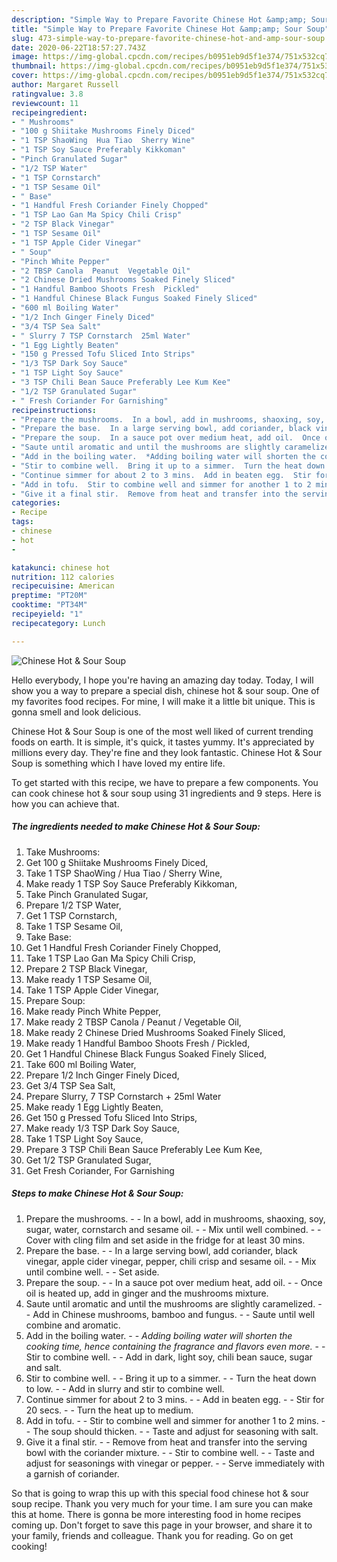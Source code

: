 ```yaml
---
description: "Simple Way to Prepare Favorite Chinese Hot &amp;amp; Sour Soup"
title: "Simple Way to Prepare Favorite Chinese Hot &amp;amp; Sour Soup"
slug: 473-simple-way-to-prepare-favorite-chinese-hot-and-amp-sour-soup
date: 2020-06-22T18:57:27.743Z
image: https://img-global.cpcdn.com/recipes/b0951eb9d5f1e374/751x532cq70/chinese-hot-sour-soup-recipe-main-photo.jpg
thumbnail: https://img-global.cpcdn.com/recipes/b0951eb9d5f1e374/751x532cq70/chinese-hot-sour-soup-recipe-main-photo.jpg
cover: https://img-global.cpcdn.com/recipes/b0951eb9d5f1e374/751x532cq70/chinese-hot-sour-soup-recipe-main-photo.jpg
author: Margaret Russell
ratingvalue: 3.8
reviewcount: 11
recipeingredient:
- " Mushrooms"
- "100 g Shiitake Mushrooms Finely Diced"
- "1 TSP ShaoWing  Hua Tiao  Sherry Wine"
- "1 TSP Soy Sauce Preferably Kikkoman"
- "Pinch Granulated Sugar"
- "1/2 TSP Water"
- "1 TSP Cornstarch"
- "1 TSP Sesame Oil"
- " Base"
- "1 Handful Fresh Coriander Finely Chopped"
- "1 TSP Lao Gan Ma Spicy Chili Crisp"
- "2 TSP Black Vinegar"
- "1 TSP Sesame Oil"
- "1 TSP Apple Cider Vinegar"
- " Soup"
- "Pinch White Pepper"
- "2 TBSP Canola  Peanut  Vegetable Oil"
- "2 Chinese Dried Mushrooms Soaked Finely Sliced"
- "1 Handful Bamboo Shoots Fresh  Pickled"
- "1 Handful Chinese Black Fungus Soaked Finely Sliced"
- "600 ml Boiling Water"
- "1/2 Inch Ginger Finely Diced"
- "3/4 TSP Sea Salt"
- " Slurry 7 TSP Cornstarch  25ml Water"
- "1 Egg Lightly Beaten"
- "150 g Pressed Tofu Sliced Into Strips"
- "1/3 TSP Dark Soy Sauce"
- "1 TSP Light Soy Sauce"
- "3 TSP Chili Bean Sauce Preferably Lee Kum Kee"
- "1/2 TSP Granulated Sugar"
- " Fresh Coriander For Garnishing"
recipeinstructions:
- "Prepare the mushrooms.  In a bowl, add in mushrooms, shaoxing, soy, sugar, water, cornstarch and sesame oil.  Mix until well combined.  Cover with cling film and set aside in the fridge for at least 30 mins."
- "Prepare the base.  In a large serving bowl, add coriander, black vinegar, apple cider vinegar, pepper, chili crisp and sesame oil.  Mix until combine well.  Set aside."
- "Prepare the soup.  In a sauce pot over medium heat, add oil.  Once oil is heated up, add in ginger and the mushrooms mixture."
- "Saute until aromatic and until the mushrooms are slightly caramelized.  Add in Chinese mushrooms, bamboo and fungus.  Saute until well combine and aromatic."
- "Add in the boiling water.  *Adding boiling water will shorten the cooking time, hence containing the fragrance and flavors even more.*  Stir to combine well.  Add in dark, light soy, chili bean sauce, sugar and salt."
- "Stir to combine well.  Bring it up to a simmer.  Turn the heat down to low.  Add in slurry and stir to combine well."
- "Continue simmer for about 2 to 3 mins.  Add in beaten egg.  Stir for 20 secs.  Turn the heat up to medium."
- "Add in tofu.  Stir to combine well and simmer for another 1 to 2 mins.  The soup should thicken.  Taste and adjust for seasoning with salt."
- "Give it a final stir.  Remove from heat and transfer into the serving bowl with the coriander mixture.  Stir to combine well.  Taste and adjust for seasonings with vinegar or pepper.  Serve immediately with a garnish of coriander."
categories:
- Recipe
tags:
- chinese
- hot
- 

katakunci: chinese hot  
nutrition: 112 calories
recipecuisine: American
preptime: "PT20M"
cooktime: "PT34M"
recipeyield: "1"
recipecategory: Lunch

---
```



![Chinese Hot &amp; Sour Soup](https://img-global.cpcdn.com/recipes/b0951eb9d5f1e374/751x532cq70/chinese-hot-sour-soup-recipe-main-photo.jpg)

Hello everybody, I hope you're having an amazing day today. Today, I will show you a way to prepare a special dish, chinese hot &amp; sour soup. One of my favorites food recipes. For mine, I will make it a little bit unique. This is gonna smell and look delicious.

Chinese Hot &amp; Sour Soup is one of the most well liked of current trending foods on earth. It is simple, it's quick, it tastes yummy. It's appreciated by millions every day. They're fine and they look fantastic. Chinese Hot &amp; Sour Soup is something which I have loved my entire life.




To get started with this recipe, we have to prepare a few components. You can cook chinese hot &amp; sour soup using 31 ingredients and 9 steps. Here is how you can achieve that.

##### The ingredients needed to make Chinese Hot &amp; Sour Soup:

1. Take  Mushrooms:
1. Get 100 g Shiitake Mushrooms Finely Diced,
1. Take 1 TSP ShaoWing / Hua Tiao / Sherry Wine,
1. Make ready 1 TSP Soy Sauce Preferably Kikkoman,
1. Take Pinch Granulated Sugar,
1. Prepare 1/2 TSP Water,
1. Get 1 TSP Cornstarch,
1. Take 1 TSP Sesame Oil,
1. Take  Base:
1. Get 1 Handful Fresh Coriander Finely Chopped,
1. Take 1 TSP Lao Gan Ma Spicy Chili Crisp,
1. Prepare 2 TSP Black Vinegar,
1. Make ready 1 TSP Sesame Oil,
1. Take 1 TSP Apple Cider Vinegar,
1. Prepare  Soup:
1. Make ready Pinch White Pepper,
1. Make ready 2 TBSP Canola / Peanut / Vegetable Oil,
1. Make ready 2 Chinese Dried Mushrooms Soaked Finely Sliced,
1. Make ready 1 Handful Bamboo Shoots Fresh / Pickled,
1. Get 1 Handful Chinese Black Fungus Soaked Finely Sliced,
1. Take 600 ml Boiling Water,
1. Prepare 1/2 Inch Ginger Finely Diced,
1. Get 3/4 TSP Sea Salt,
1. Prepare  Slurry, 7 TSP Cornstarch + 25ml Water
1. Make ready 1 Egg Lightly Beaten,
1. Get 150 g Pressed Tofu Sliced Into Strips,
1. Make ready 1/3 TSP Dark Soy Sauce,
1. Take 1 TSP Light Soy Sauce,
1. Prepare 3 TSP Chili Bean Sauce Preferably Lee Kum Kee,
1. Get 1/2 TSP Granulated Sugar,
1. Get  Fresh Coriander, For Garnishing




##### Steps to make Chinese Hot &amp; Sour Soup:

1. Prepare the mushrooms. -  - In a bowl, add in mushrooms, shaoxing, soy, sugar, water, cornstarch and sesame oil. -  - Mix until well combined. -  - Cover with cling film and set aside in the fridge for at least 30 mins.
1. Prepare the base. -  - In a large serving bowl, add coriander, black vinegar, apple cider vinegar, pepper, chili crisp and sesame oil. -  - Mix until combine well. -  - Set aside.
1. Prepare the soup. -  - In a sauce pot over medium heat, add oil. -  - Once oil is heated up, add in ginger and the mushrooms mixture.
1. Saute until aromatic and until the mushrooms are slightly caramelized. -  - Add in Chinese mushrooms, bamboo and fungus. -  - Saute until well combine and aromatic.
1. Add in the boiling water. -  - *Adding boiling water will shorten the cooking time, hence containing the fragrance and flavors even more.* -  - Stir to combine well. -  - Add in dark, light soy, chili bean sauce, sugar and salt.
1. Stir to combine well. -  - Bring it up to a simmer. -  - Turn the heat down to low. -  - Add in slurry and stir to combine well.
1. Continue simmer for about 2 to 3 mins. -  - Add in beaten egg. -  - Stir for 20 secs. -  - Turn the heat up to medium.
1. Add in tofu. -  - Stir to combine well and simmer for another 1 to 2 mins. -  - The soup should thicken. -  - Taste and adjust for seasoning with salt.
1. Give it a final stir. -  - Remove from heat and transfer into the serving bowl with the coriander mixture. -  - Stir to combine well. -  - Taste and adjust for seasonings with vinegar or pepper. -  - Serve immediately with a garnish of coriander.




So that is going to wrap this up with this special food chinese hot &amp; sour soup recipe. Thank you very much for your time. I am sure you can make this at home. There is gonna be more interesting food in home recipes coming up. Don't forget to save this page in your browser, and share it to your family, friends and colleague. Thank you for reading. Go on get cooking!
